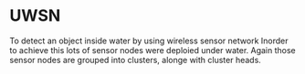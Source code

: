 # UWSN
To detect an object inside water by using wireless sensor network 
Inorder to achieve this lots of sensor nodes were deploied under water.
Again those sensor nodes are grouped into clusters, alonge with cluster heads.